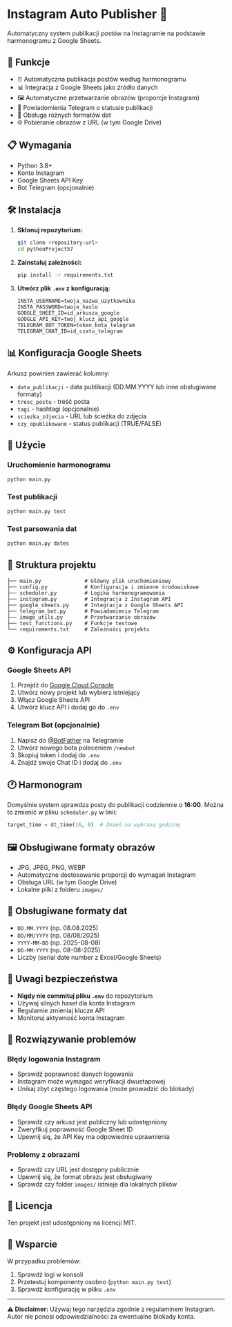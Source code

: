 # Instagram Auto Publisher 📸

Automatyczny system publikacji postów na Instagramie na podstawie harmonogramu z Google Sheets.

## 🚀 Funkcje

- ⏰ Automatyczna publikacja postów według harmonogramu
- 📊 Integracja z Google Sheets jako źródło danych
- 🖼️ Automatyczne przetwarzanie obrazów (proporcje Instagram)
- 📱 Powiadomienia Telegram o statusie publikacji
- 🔄 Obsługa różnych formatów dat
- 🌐 Pobieranie obrazów z URL (w tym Google Drive)

## 📋 Wymagania

- Python 3.8+
- Konto Instagram
- Google Sheets API Key
- Bot Telegram (opcjonalnie)

## 🛠️ Instalacja

1. **Sklonuj repozytorium:**
   ```bash
   git clone <repository-url>
   cd pythonProject57
   ```

2. **Zainstaluj zależności:**
   ```bash
   pip install -r requirements.txt
   ```

3. **Utwórz plik `.env` z konfiguracją:**
   ```env
   INSTA_USERNAME=twoja_nazwa_uzytkownika
   INSTA_PASSWORD=twoje_haslo
   GOOGLE_SHEET_ID=id_arkusza_google
   GOOGLE_API_KEY=twoj_klucz_api_google
   TELEGRAM_BOT_TOKEN=token_bota_telegram
   TELEGRAM_CHAT_ID=id_czatu_telegram
   ```

## 📊 Konfiguracja Google Sheets

Arkusz powinien zawierać kolumny:
- `data_publikacji` - data publikacji (DD.MM.YYYY lub inne obsługiwane formaty)
- `tresc_postu` - treść posta
- `tagi` - hashtagi (opcjonalnie)
- `sciezka_zdjecia` - URL lub ścieżka do zdjęcia
- `czy_opublikowano` - status publikacji (TRUE/FALSE)

## 🎯 Użycie

### Uruchomienie harmonogramu
```bash
python main.py
```

### Test publikacji
```bash
python main.py test
```

### Test parsowania dat
```bash
python main.py dates
```

## 📁 Struktura projektu

```
├── main.py              # Główny plik uruchomieniowy
├── config.py            # Konfiguracja i zmienne środowiskowe
├── scheduler.py         # Logika harmonogramowania
├── instagram.py         # Integracja z Instagram API
├── google_sheets.py     # Integracja z Google Sheets API
├── telegram_bot.py      # Powiadomienia Telegram
├── image_utils.py       # Przetwarzanie obrazów
├── test_functions.py    # Funkcje testowe
└── requirements.txt     # Zależności projektu
```

## ⚙️ Konfiguracja API

### Google Sheets API
1. Przejdź do [Google Cloud Console](https://console.cloud.google.com/)
2. Utwórz nowy projekt lub wybierz istniejący
3. Włącz Google Sheets API
4. Utwórz klucz API i dodaj go do `.env`

### Telegram Bot (opcjonalnie)
1. Napisz do [@BotFather](https://t.me/botfather) na Telegramie
2. Utwórz nowego bota poleceniem `/newbot`
3. Skopiuj token i dodaj do `.env`
4. Znajdź swoje Chat ID i dodaj do `.env`

## 🕐 Harmonogram

Domyślnie system sprawdza posty do publikacji codziennie o **16:00**. 
Można to zmienić w pliku `scheduler.py` w linii:
```python
target_time = dt_time(16, 0)  # Zmień na wybraną godzinę
```

## 🖼️ Obsługiwane formaty obrazów

- JPG, JPEG, PNG, WEBP
- Automatyczne dostosowanie proporcji do wymagań Instagram
- Obsługa URL (w tym Google Drive)
- Lokalne pliki z folderu `images/`

## 📝 Obsługiwane formaty dat

- `DD.MM.YYYY` (np. 08.08.2025)
- `DD/MM/YYYY` (np. 08/08/2025)
- `YYYY-MM-DD` (np. 2025-08-08)
- `DD-MM-YYYY` (np. 08-08-2025)
- Liczby (serial date number z Excel/Google Sheets)

## 🚨 Uwagi bezpieczeństwa

- **Nigdy nie commituj pliku `.env`** do repozytorium
- Używaj silnych haseł dla konta Instagram
- Regularnie zmieniaj klucze API
- Monitoruj aktywność konta Instagram

## 🐛 Rozwiązywanie problemów

### Błędy logowania Instagram
- Sprawdź poprawność danych logowania
- Instagram może wymagać weryfikacji dwuetapowej
- Unikaj zbyt częstego logowania (może prowadzić do blokady)

### Błędy Google Sheets API
- Sprawdź czy arkusz jest publiczny lub udostępniony
- Zweryfikuj poprawność Google Sheet ID
- Upewnij się, że API Key ma odpowiednie uprawnienia

### Problemy z obrazami
- Sprawdź czy URL jest dostępny publicznie
- Upewnij się, że format obrazu jest obsługiwany
- Sprawdź czy folder `images/` istnieje dla lokalnych plików

## 📄 Licencja

Ten projekt jest udostępniony na licencji MIT.

## 🤝 Wsparcie

W przypadku problemów:
1. Sprawdź logi w konsoli
2. Przetestuj komponenty osobno (`python main.py test`)
3. Sprawdź konfigurację w pliku `.env`

---

**⚠️ Disclaimer:** Używaj tego narzędzia zgodnie z regulaminem Instagram. Autor nie ponosi odpowiedzialności za ewentualne blokady konta.